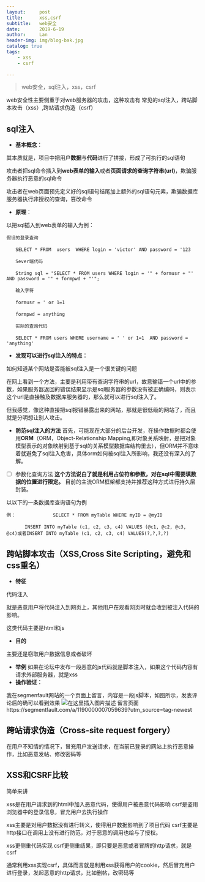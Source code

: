 ```yaml
---
layout:     post
title:      xss,csrf
subtitle:   web安全
date:       2019-6-19
author:     Lan
header-img: img/blog-bak.jpg
catalog: true
tags:
    - xss
    - csrf
    
---
```

>web安全，sql注入，xss，csrf

web安全性主要侧重于对web服务器的攻击，这种攻击有 常见的sql注入，跨站脚本攻击（xss）,跨站请求伪造（csrf）

## sql注入


 - **基本概念**：

其本质就是，项目中把用户**数据**与**代码**进行了拼接，形成了可执行的sql语句

攻击者把sql命令插入到**web表单的输入**或者**页面请求的查询字符串(url)**，欺骗服务器执行恶意的sql命令

攻击者在web页面预先定义好的sql语句结尾加上额外的sql语句元素，欺骗数据库服务器执行非授权的查询，篡改命令


 - **原理**：

以把sql插入到web表单的输入为例：
```
假设的登录查询

　　SELECT * FROM  users  WHERE login = 'victor' AND password = '123

　　Sever端代码

　　String sql = "SELECT * FROM users WHERE login = '" + formusr + "' AND password = '" + formpwd + "'";

　　输入字符

　　formusr = ' or 1=1

　　formpwd = anything

　　实际的查询代码

　　SELECT * FROM users WHERE username = ' ' or 1=1  AND password = 'anything'  
```

 - **发现可以进行sql注入的特点：**

如何知道某个网站是否能被sql注入是一个很关键的问题

在网上看到一个方法，主要是利用带有查询字符串的url，故意输错一个url中的参数，如果服务器返回的错误结果显示是sql服务器的参数没有被正确编码，则表示这个url是直接触及数据库服务器的，那么就可以进行sql注入了。

但我感觉，像这种直接把sql报错暴露出来的网站，那就是很低级的网站了，而且就是分明想让别人攻击。

 - **防范sql注入的方法**
首先，可能现在大部分的后台开发，在操作数据时都会使用**ORM**（ORM，Object-Relationship Mapping,即对象关系映射，是把对象模型表示的对象映射到基于sql的关系模型数据库结构里去），但ORM并不意味着就避免了sql注入危害，具体orm如何被sql注入所影响，我还没有深入的了解。
 - [ ] 参数化查询方法
		**这个方法说白了就是利用占位符和参数，对在sql中需要填数据的位置进行限定。**
		目前的主流ORM框架都支持并推荐这种方式进行持久层封装。
		
以以下的一条数据库查询语句为例
```
例：       　　　　SELECT * FROM myTable WHERE myID = @myID

　　　　INSERT INTO myTable (c1, c2, c3, c4) VALUES (@c1, @c2, @c3, @c4)或者INSERT INTO myTable (c1, c2, c3, c4) VALUES(?,?,?,?)
```
		

## 跨站脚本攻击（XSS,Cross Site Scripting，避免和css重名）

 - **特征**

代码注入

就是恶意用户将代码注入到网页上，其他用户在观看网页时就会收到被注入代码的影响。

这类代码主要是html和js

 - **目的**

主要还是窃取用户数据信息或者破坏

 - **举例**
如果在论坛中发布一段恶意的js代码就是脚本注入，如果这个代码内容有请求外部服务器，就是xss
 - **操作验证：**
 
我在segmenfault网站的一个页面上留言，内容是一段js脚本，如图所示，发表评论后的确可以看到效果
![在这里插入图片描述](https://img-blog.csdnimg.cn/20190619164022373.png?x-oss-process=image/watermark,type_ZmFuZ3poZW5naGVpdGk,shadow_10,text_aHR0cHM6Ly9ibG9nLmNzZG4ubmV0L0NoZW5Ydll1YW5fMDAx,size_16,color_FFFFFF,t_70)
留言页面https://segmentfault.com/a/1190000007059639?utm_source=tag-newest
## 跨站请求伪造（Cross-site request forgery）
在用户不知情的情况下，冒充用户发送请求，在当前已登录的网站上执行恶意操作，比如恶意发帖、修改密码等


## XSS和CSRF比较
简单来讲

xss是在用户请求到的html中加入恶意代码，使得用户被恶意代码影响
csrf是盗用浏览器中的登录信息，冒充用户去执行操作

xss主要是对用户数据没有进行转义，使得用户数据影响到了项目代码
csrf主要是http接口在调用上没有进行防范，对于恶意的调用也给与了授权。


xss更侧重代码实现
csrf更侧重结果，即只要是恶意或者冒牌的http请求，就是csrf

通常利用xss实现csrf，具体而言就是利用xss获得用户的cookie，然后冒充用户进行登录，发起恶意的http请求，比如删帖，改密码等